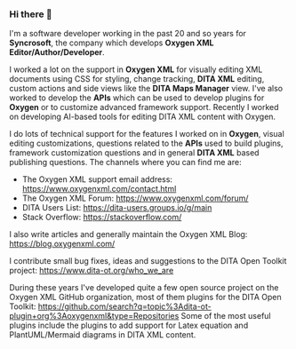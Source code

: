 ### Hi there 👋

I'm a software developer working in the past 20 and so years for **Syncrosoft**, the company which develops **Oxygen XML Editor/Author/Developer**. 

I worked a lot on the support in **Oxygen XML** for visually editing XML documents using CSS for styling, change tracking, **DITA XML** editing, custom actions and side views like the **DITA Maps Manager** view. I've also worked to develop the **APIs** which can be used to develop plugins for **Oxygen** or to customize advanced framework support. Recently I worked on developing AI-based tools for editing DITA XML content with Oxygen.

I do lots of technical support for the features I worked on in **Oxygen**, visual editing customizations, questions related to the **APIs** used to build plugins, framework customization questions and in general **DITA XML** based publishing questions. 
The channels where you can find me are:

  - The Oxygen XML support email address: https://www.oxygenxml.com/contact.html
  - The Oxygen XML Forum: https://www.oxygenxml.com/forum/
  - DITA Users List: https://dita-users.groups.io/g/main
  - Stack Overflow: https://stackoverflow.com/

I also write articles and generally maintain the Oxygen XML Blog: https://blog.oxygenxml.com/

I contribute small bug fixes, ideas and suggestions to the DITA Open Toolkit project: https://www.dita-ot.org/who_we_are

During these years I've developed quite a few open source project on the Oxygen XML GitHub organization, most of them plugins for the DITA Open Toolkit: https://github.com/search?q=topic%3Adita-ot-plugin+org%3Aoxygenxml&type=Repositories
Some of the most useful plugins include the plugins to add support for Latex equation and PlantUML/Mermaid diagrams in DITA XML content.
